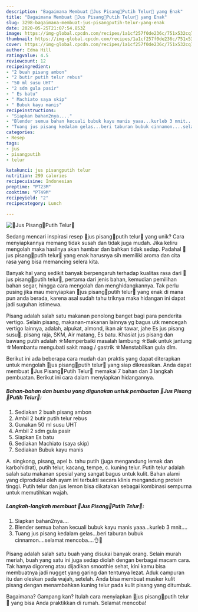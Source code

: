 ```yaml
---
description: "Bagaimana Membuat 🍹Jus Pisang🍌Putih Telur🥚 yang Enak"
title: "Bagaimana Membuat 🍹Jus Pisang🍌Putih Telur🥚 yang Enak"
slug: 3298-bagaimana-membuat-jus-pisangputih-telur-yang-enak
date: 2020-05-25T21:07:54.853Z
image: https://img-global.cpcdn.com/recipes/1a1cf257f0de236c/751x532cq70/🍹jus-pisang🍌putih-telur🥚-foto-resep-utama.jpg
thumbnail: https://img-global.cpcdn.com/recipes/1a1cf257f0de236c/751x532cq70/🍹jus-pisang🍌putih-telur🥚-foto-resep-utama.jpg
cover: https://img-global.cpcdn.com/recipes/1a1cf257f0de236c/751x532cq70/🍹jus-pisang🍌putih-telur🥚-foto-resep-utama.jpg
author: Edna Hill
ratingvalue: 4.5
reviewcount: 12
recipeingredient:
- "2 buah pisang ambon"
- "2 butir putih telur rebus"
- "50 ml susu UHT"
- "2 sdm gula pasir"
- " Es batu"
- " Machiato saya skip"
- " Bubuk kayu manis"
recipeinstructions:
- "Siapkan bahan2nya...."
- "Blender semua bahan kecuali bubuk kayu manis yaaa...kurleb 3 mnit...."
- "Tuang jus pisang kedalam gelas...beri taburan bubuk cinnamon....selamat mencoba....👌🍹"
categories:
- Resep
tags:
- jus
- pisangputih
- telur

katakunci: jus pisangputih telur 
nutrition: 299 calories
recipecuisine: Indonesian
preptime: "PT23M"
cooktime: "PT49M"
recipeyield: "2"
recipecategory: Lunch

---
```



![🍹Jus Pisang🍌Putih Telur🥚](https://img-global.cpcdn.com/recipes/1a1cf257f0de236c/751x532cq70/🍹jus-pisang🍌putih-telur🥚-foto-resep-utama.jpg)

Sedang mencari inspirasi resep 🍹jus pisang🍌putih telur🥚 yang unik? Cara menyiapkannya memang tidak susah dan tidak juga mudah. Jika keliru mengolah maka hasilnya akan hambar dan bahkan tidak sedap. Padahal 🍹jus pisang🍌putih telur🥚 yang enak harusnya sih memiliki aroma dan cita rasa yang bisa memancing selera kita.

Banyak hal yang sedikit banyak berpengaruh terhadap kualitas rasa dari 🍹jus pisang🍌putih telur🥚, pertama dari jenis bahan, kemudian pemilihan bahan segar, hingga cara mengolah dan menghidangkannya. Tak perlu pusing jika mau menyiapkan 🍹jus pisang🍌putih telur🥚 yang enak di mana pun anda berada, karena asal sudah tahu triknya maka hidangan ini dapat jadi suguhan istimewa.

Pisang adalah salah satu makanan penolong banget bagi para penderita vertigo. Selain pisang, makanan-makanan lainnya yg bagus utk mencegah vertigo lainnya, adalah, alpukat, almond, ikan air tawar, jahe Es jus pisang susu🍹. pisang raja, SKM, Air matang, Es batu. Khasiat jus pisang dan bawang putih adalah ☆Memperbaiki masalah lambung ☆Baik untuk jantung ☆Membantu mengubati sakit maag / gastrik ☆Menstabilkan gula dlm.


Berikut ini ada beberapa cara mudah dan praktis yang dapat diterapkan untuk mengolah 🍹jus pisang🍌putih telur🥚 yang siap dikreasikan. Anda dapat membuat 🍹Jus Pisang🍌Putih Telur🥚 memakai 7 bahan dan 3 langkah pembuatan. Berikut ini cara dalam menyiapkan hidangannya.

<!--inarticleads1-->

##### Bahan-bahan dan bumbu yang digunakan untuk pembuatan 🍹Jus Pisang🍌Putih Telur🥚:

1. Sediakan 2 buah pisang ambon
1. Ambil 2 butir putih telur rebus
1. Gunakan 50 ml susu UHT
1. Ambil 2 sdm gula pasir
1. Siapkan  Es batu
1. Sediakan  Machiato (saya skip)
1. Sediakan  Bubuk kayu manis


A. singkong, pisang, apel b. tahu putih (juga mengandung lemak dan karbohidrat), putih telur, kacang, tempe, c. kuning telur. Putih telur adalah salah satu makanan spesial yang sangat bagus untuk kulit. Bahan alami yang diproduksi oleh ayam ini terbukti secara klinis mengandung protein tinggi. Putih telur dan jus lemon bisa dikatakan sebagai kombinasi sempurna untuk memutihkan wajah. 

<!--inarticleads2-->

##### Langkah-langkah membuat 🍹Jus Pisang🍌Putih Telur🥚:

1. Siapkan bahan2nya....
1. Blender semua bahan kecuali bubuk kayu manis yaaa...kurleb 3 mnit....
1. Tuang jus pisang kedalam gelas...beri taburan bubuk cinnamon....selamat mencoba....👌🍹


Pisang adalah salah satu buah yang disukai banyak orang. Selain murah meriah, buah yang satu ini juga sedap diolah dengan berbagai macam cara. Tak hanya digoreng atau dijadikan smoothie sehat, kini kamu bisa membuatnya jadi nugget yang garing dan tentunya lezat. Aduk campuran itu dan oleskan pada wajah, setelah. Anda bisa membuat masker kulit pisang dengan menambahkan kuning telur pada kulit pisang yang ditumbuk. 

Bagaimana? Gampang kan? Itulah cara menyiapkan 🍹jus pisang🍌putih telur🥚 yang bisa Anda praktikkan di rumah. Selamat mencoba!
